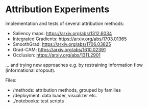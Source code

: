 # Attribution Experiments

Implementation and tests of several attribution methods:
* Saliency maps: https://arxiv.org/abs/1312.6034
* Integrated Gradients: https://arxiv.org/abs/1703.01365
* SmoothGrad: https://arxiv.org/abs/1706.03825
* Grad-CAM: https://arxiv.org/abs/1610.02391
* Occlusion: https://arxiv.org/abs/1311.2901

... and trying new approaches e.g. by restraining information flow (informational dropout).

Files:
* /methods: attribution methods, grouped by families
* /deployment: data loader, visualizer etc.
* ./notebooks: test scripts
